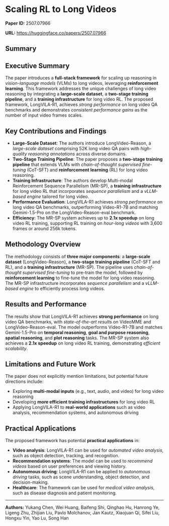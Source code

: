 # Scaling RL to Long Videos

**Paper ID:** 2507.07966

**URL:** https://huggingface.co/papers/2507.07966

## Summary

## Executive Summary
The paper introduces a **full-stack framework** for scaling up reasoning in *vision-language models* (VLMs) to long videos, leveraging **reinforcement learning**. This framework addresses the unique challenges of long video reasoning by integrating a **large-scale dataset**, a **two-stage training pipeline**, and a **training infrastructure** for long video RL. The proposed framework, LongVILA-R1, achieves *strong performance* on long video QA benchmarks and demonstrates *consistent performance gains* as the number of input video frames scales.

## Key Contributions and Findings
* **Large-Scale Dataset**: The authors introduce LongVideo-Reason, a *large-scale dataset* comprising 52K long video QA pairs with *high-quality reasoning annotations* across diverse domains.
* **Two-Stage Training Pipeline**: The paper proposes a **two-stage training pipeline** that extends VLMs with *chain-of-thought supervised fine-tuning* (CoT-SFT) and **reinforcement learning** (RL) for long video reasoning.
* **Training Infrastructure**: The authors develop Multi-modal Reinforcement Sequence Parallelism (MR-SP), a **training infrastructure** for long video RL that incorporates *sequence parallelism* and a *vLLM-based engine* tailored for long video.
* **Performance Evaluation**: LongVILA-R1 achieves *strong performance* on long video QA benchmarks, outperforming Video-R1-7B and matching Gemini-1.5-Pro on the LongVideo-Reason-eval benchmark.
* **Efficiency**: The MR-SP system achieves up to **2.1x speedup** on long video RL training, supporting RL training on *hour-long videos* with 3,600 frames or around 256k tokens.

## Methodology Overview
The methodology consists of **three major components**: a **large-scale dataset** (LongVideo-Reason), a **two-stage training pipeline** (CoT-SFT and RL), and a **training infrastructure** (MR-SP). The pipeline uses *chain-of-thought supervised fine-tuning* to pre-train the model, followed by **reinforcement learning** to fine-tune the model for long video reasoning. The MR-SP infrastructure incorporates *sequence parallelism* and a *vLLM-based engine* to efficiently process long videos.

## Results and Performance
The results show that LongVILA-R1 achieves **strong performance** on long video QA benchmarks, with *state-of-the-art results* on VideoMME and LongVideo-Reason-eval. The model outperforms Video-R1-7B and matches Gemini-1.5-Pro on **temporal reasoning**, **goal and purpose reasoning**, **spatial reasoning**, and **plot reasoning** tasks. The MR-SP system also achieves a **2.1x speedup** on long video RL training, demonstrating *efficient scalability*.

## Limitations and Future Work
The paper does not explicitly mention limitations, but potential future directions include:
* Exploring **multi-modal inputs** (e.g., text, audio, and video) for long video reasoning
* Developing **more efficient training infrastructures** for long video RL
* Applying LongVILA-R1 to **real-world applications** such as video analysis, recommendation systems, and autonomous driving

## Practical Applications
The proposed framework has potential **practical applications** in:
* **Video analysis**: LongVILA-R1 can be used for *automated video analysis*, such as object detection, tracking, and recognition.
* **Recommendation systems**: The model can be used to *recommend videos* based on user preferences and viewing history.
* **Autonomous driving**: LongVILA-R1 can be applied to *autonomous driving* tasks, such as scene understanding, object detection, and decision-making.
* **Healthcare**: The framework can be used for *medical video analysis*, such as disease diagnosis and patient monitoring.

---

**Authors:** Yukang Chen, Wei Huang, Baifeng Shi, Qinghao Hu, Hanrong Ye, Ligeng Zhu, Zhijian Liu, Pavlo Molchanov, Jan Kautz, Xiaojuan Qi, Sifei Liu, Hongxu Yin, Yao Lu, Song Han

